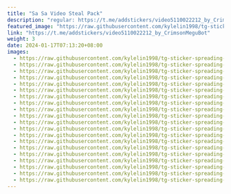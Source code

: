 ```yaml
---
title: "Sa Sa Video Steal Pack"
description: "regular: https://t.me/addstickers/video5110022212_by_CrimsonMeguBot"
featured_image: "https://raw.githubusercontent.com/kylelin1998/tg-sticker-spreading-worldwide-images/main/img/f2a43ef4-bc4f-4069-b7bd-26a94add96d9.jpg"
link: "https://t.me/addstickers/video5110022212_by_CrimsonMeguBot"
weight: 3
date: 2024-01-17T07:13:20+08:00
images:
  - https://raw.githubusercontent.com/kylelin1998/tg-sticker-spreading-worldwide-images/main/img/f2a43ef4-bc4f-4069-b7bd-26a94add96d9.jpg
  - https://raw.githubusercontent.com/kylelin1998/tg-sticker-spreading-worldwide-images/main/img/47b1176e-a2c3-428a-80e2-b985032a81c8.jpg
  - https://raw.githubusercontent.com/kylelin1998/tg-sticker-spreading-worldwide-images/main/img/17fdd12f-2784-47ca-8015-c180d0146575.jpg
  - https://raw.githubusercontent.com/kylelin1998/tg-sticker-spreading-worldwide-images/main/img/6541bc96-6940-410e-9c7f-be7802f5a5a8.jpg
  - https://raw.githubusercontent.com/kylelin1998/tg-sticker-spreading-worldwide-images/main/img/a1fc67b0-8dbf-4783-a40c-eac6c9dbf528.jpg
  - https://raw.githubusercontent.com/kylelin1998/tg-sticker-spreading-worldwide-images/main/img/805997d0-9214-4c03-b6da-779538cf529a.jpg
  - https://raw.githubusercontent.com/kylelin1998/tg-sticker-spreading-worldwide-images/main/img/97d73abd-ac12-4e05-ac19-f24d4f99e0f5.jpg
  - https://raw.githubusercontent.com/kylelin1998/tg-sticker-spreading-worldwide-images/main/img/8e21ae70-c306-4e60-bc44-3794fda509c0.jpg
  - https://raw.githubusercontent.com/kylelin1998/tg-sticker-spreading-worldwide-images/main/img/3a86f50f-36db-478c-bbcc-c0d42e1efe02.jpg
  - https://raw.githubusercontent.com/kylelin1998/tg-sticker-spreading-worldwide-images/main/img/6c562552-bd6d-4432-b546-b1908e004799.jpg
  - https://raw.githubusercontent.com/kylelin1998/tg-sticker-spreading-worldwide-images/main/img/fb494b4a-4736-4f55-af8a-7908a392bca7.jpg
  - https://raw.githubusercontent.com/kylelin1998/tg-sticker-spreading-worldwide-images/main/img/09d5b361-3d87-4fe7-a747-552e06de9c27.jpg
  - https://raw.githubusercontent.com/kylelin1998/tg-sticker-spreading-worldwide-images/main/img/b00694ba-e02a-48f8-a1d6-60d333299260.jpg
  - https://raw.githubusercontent.com/kylelin1998/tg-sticker-spreading-worldwide-images/main/img/c88917f5-e6bd-4664-9670-f9a66a7e1cae.jpg
  - https://raw.githubusercontent.com/kylelin1998/tg-sticker-spreading-worldwide-images/main/img/37db4f38-6a05-424c-9542-c1688bfb0128.jpg
  - https://raw.githubusercontent.com/kylelin1998/tg-sticker-spreading-worldwide-images/main/img/45a98712-fb36-4030-9368-101c28cace73.jpg
  - https://raw.githubusercontent.com/kylelin1998/tg-sticker-spreading-worldwide-images/main/img/85545b7b-9af3-4b97-83a0-ff252254d5aa.jpg
  - https://raw.githubusercontent.com/kylelin1998/tg-sticker-spreading-worldwide-images/main/img/47e5e621-995c-4237-bc29-c5942df06c5f.jpg
  - https://raw.githubusercontent.com/kylelin1998/tg-sticker-spreading-worldwide-images/main/img/3dd90754-c094-4805-ad9a-5cd0f4fdc6d5.jpg
  - https://raw.githubusercontent.com/kylelin1998/tg-sticker-spreading-worldwide-images/main/img/73b8e488-f04d-410d-8406-c539ce012318.jpg
---
```

